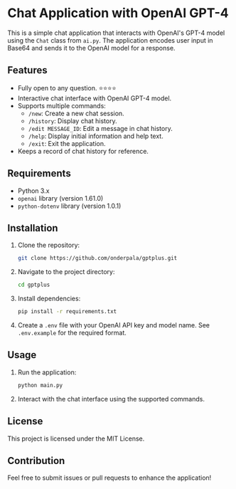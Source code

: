# Chat Application with OpenAI GPT-4

This is a simple chat application that interacts with OpenAI's GPT-4 model using the `Chat` class from `ai.py`. The application encodes user input in Base64 and sends it to the OpenAI model for a response.

## Features
- Fully open to any question. ⭐⭐⭐⭐
- Interactive chat interface with OpenAI GPT-4 model.
- Supports multiple commands:
  - `/new`: Create a new chat session.
  - `/history`: Display chat history.
  - `/edit MESSAGE_ID`: Edit a message in chat history.
  - `/help`: Display initial information and help text.
  - `/exit`: Exit the application.
- Keeps a record of chat history for reference.

## Requirements
- Python 3.x
- `openai` library (version 1.61.0)
- `python-dotenv` library (version 1.0.1)

## Installation
1. Clone the repository:
   ```sh
   git clone https://github.com/onderpala/gptplus.git
   ```
2. Navigate to the project directory:
   ```sh
   cd gptplus
   ```
3. Install dependencies:
   ```sh
   pip install -r requirements.txt
   ```
4. Create a `.env` file with your OpenAI API key and model name. See `.env.example` for the required format.

## Usage
1. Run the application:
   ```sh
   python main.py
   ```
2. Interact with the chat interface using the supported commands.

## License
This project is licensed under the MIT License.

## Contribution
Feel free to submit issues or pull requests to enhance the application!

